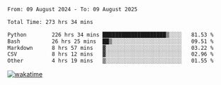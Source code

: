 <!--START_SECTION:waka-->

```txt
From: 09 August 2024 - To: 09 August 2025

Total Time: 273 hrs 34 mins

Python        226 hrs 34 mins ████████████████████▒░░░░   81.53 %
Bash          26 hrs 25 mins  ██▒░░░░░░░░░░░░░░░░░░░░░░   09.51 %
Markdown      8 hrs 57 mins   ▓░░░░░░░░░░░░░░░░░░░░░░░░   03.22 %
CSV           8 hrs 12 mins   ▓░░░░░░░░░░░░░░░░░░░░░░░░   02.96 %
Other         4 hrs 19 mins   ▒░░░░░░░░░░░░░░░░░░░░░░░░   01.55 %
```

<!--END_SECTION:waka-->
[![wakatime](https://wakatime.com/badge/user/5f89a63a-5294-4958-ad30-2b3455e63f2a.svg)](https://wakatime.com/@5f89a63a-5294-4958-ad30-2b3455e63f2a)
